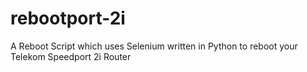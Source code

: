 # rebootport-2i
A Reboot Script which uses Selenium written in Python to reboot your Telekom Speedport 2i Router
